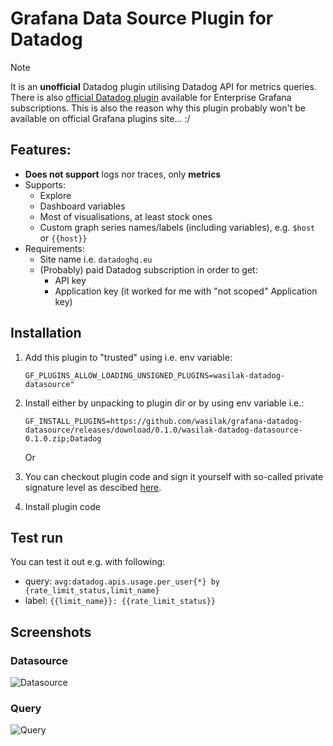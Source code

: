 # Grafana Data Source Plugin for Datadog

> [!NOTE]  
> It is an **unofficial** Datadog plugin utilising Datadog API for metrics queries. There is also [official Datadog plugin](https://grafana.com/grafana/plugins/grafana-datadog-datasource/) available for Enterprise Grafana subscriptions. This is also the reason why this plugin probably won't be available on official Grafana plugins site... :/

## Features:

- **Does not support** logs nor traces, only **metrics**
- Supports:
  - Explore
  - Dashboard variables
  - Most of visualisations, at least stock ones
  - Custom graph series names/labels (including variables), e.g. `$host` or `{{host}}`
- Requirements:
  - Site name i.e. `datadoghq.eu`
  - (Probably) paid Datadog subscription in order to get:
    - API key
    - Application key (it worked for me with "not scoped" Application key)

## Installation

1. Add this plugin to "trusted" using i.e. env variable:

   ```shell
   GF_PLUGINS_ALLOW_LOADING_UNSIGNED_PLUGINS=wasilak-datadog-datasource"
   ```

2. Install either by unpacking to plugin dir or by using env variable i.e.:

   ```shell
   GF_INSTALL_PLUGINS=https://github.com/wasilak/grafana-datadog-datasource/releases/download/0.1.0/wasilak-datadog-datasource-0.1.0.zip;Datadog
   ```

   Or

3. You can checkout plugin code and sign it yourself with so-called private signature level as descibed [here](https://grafana.com/docs/grafana/latest/developers/plugins/sign-a-plugin/).
4. Install plugin code

## Test run

You can test it out e.g. with following:

- query: `avg:datadog.apis.usage.per_user{*} by {rate_limit_status,limit_name}`
- label: `{{limit_name}}: {{rate_limit_status}}`

## Screenshots

### Datasource

![Datasource](https://github.com/wasilak/grafana-datadog-datasource/raw/main/src/img/datasource.jpg)

### Query

![Query](https://github.com/wasilak/grafana-datadog-datasource/raw/main/src/img/query_full.jpg)
